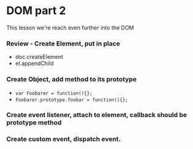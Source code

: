 # DOM part 2

This lesson we're reach even further into the DOM


### Review - Create Element, put in place
* doc.createElement
* el.appendChild

### Create Object, add method to its prototype
* `var Foobarer = function(){};`
* `Foobarer.prototype.foobar = function(){};`


### Create event listener, attach to element, callback should be prototype method


### Create custom event, dispatch event.
